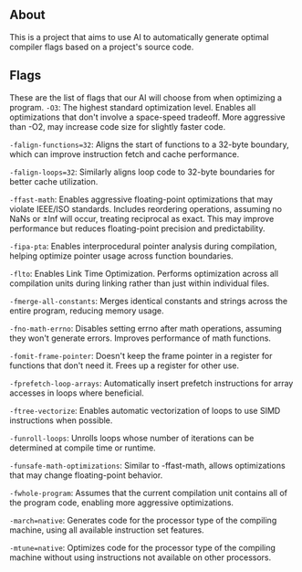 ## About
This is a project that aims to use AI to automatically generate optimal compiler flags based on a project's source code. 


## Flags
These are the list of flags that our AI will choose from when optimizing a program. 
`-O3`: The highest standard optimization level. Enables all optimizations that don't involve a space-speed tradeoff. More aggressive than -O2, may increase code size for slightly faster code.

`-falign-functions=32`: Aligns the start of functions to a 32-byte boundary, which can improve instruction fetch and cache performance.

`-falign-loops=32`: Similarly aligns loop code to 32-byte boundaries for better cache utilization.

`-ffast-math`: Enables aggressive floating-point optimizations that may violate IEEE/ISO standards. Includes reordering operations, assuming no NaNs or ±Inf will occur, treating reciprocal as exact. This may improve performance but reduces floating-point precision and predictability.

`-fipa-pta`: Enables interprocedural pointer analysis during compilation, helping optimize pointer usage across function boundaries.

`-flto`: Enables Link Time Optimization. Performs optimization across all compilation units during linking rather than just within individual files.

`-fmerge-all-constants`: Merges identical constants and strings across the entire program, reducing memory usage.

`-fno-math-errno`: Disables setting errno after math operations, assuming they won't generate errors. Improves performance of math functions.

`-fomit-frame-pointer`: Doesn't keep the frame pointer in a register for functions that don't need it. Frees up a register for other use.

`-fprefetch-loop-arrays`: Automatically insert prefetch instructions for array accesses in loops where beneficial.

`-ftree-vectorize`: Enables automatic vectorization of loops to use SIMD instructions when possible.

`-funroll-loops`: Unrolls loops whose number of iterations can be determined at compile time or runtime.

`-funsafe-math-optimizations`: Similar to -ffast-math, allows optimizations that may change floating-point behavior.

`-fwhole-program`: Assumes that the current compilation unit contains all of the program code, enabling more aggressive optimizations.

`-march=native`: Generates code for the processor type of the compiling machine, using all available instruction set features.

`-mtune=native`: Optimizes code for the processor type of the compiling machine without using instructions not available on other processors.
